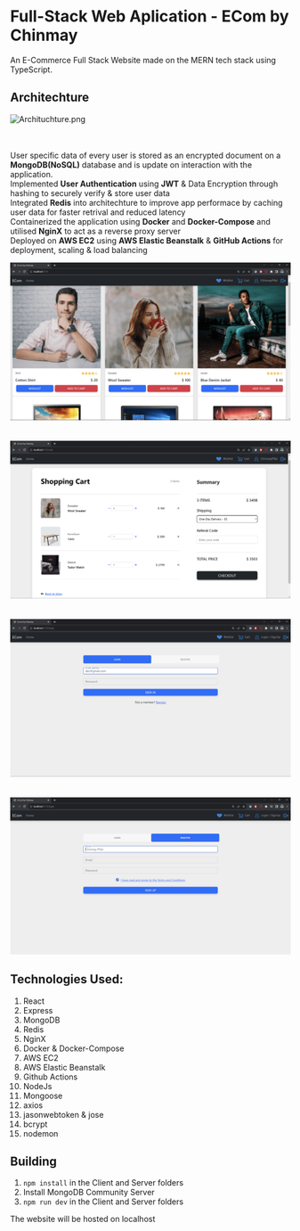 # Full-Stack Web Aplication - ECom by Chinmay
An E-Commerce Full Stack Website made on the MERN tech stack using TypeScript.

## Architechture
![Archituchture.png](./Images/Archituchture.jpg)
</br></br></br>

User specific data of every user is stored as an encrypted document on a **MongoDB(NoSQL)** database and is update on interaction with the application.
</br>
Implemented **User Authentication** using **JWT** & Data Encryption through hashing to securely verify & store user data
</br>
Integrated **Redis** into architechture to improve app performace by caching user data for faster retrival and reduced latency
</br>
Containerized the application using **Docker** and **Docker-Compose** and utilised **NginX** to act as a reverse proxy server
</br>
Deployed on **AWS EC2** using **AWS Elastic Beanstalk** & **GitHub Actions** for deployment, scaling & load balancing
</br>

![Homepage.jpg](./Images/Homepage.png)
</br></br></br>
![Cart.jpg](./Images/Cart.png)
</br></br></br>
![Login.jpg](./Images/Login.png)
</br></br></br>
![Register.jpg](./Images/Register.png)

## Technologies Used:
1. React
2. Express
3. MongoDB
4. Redis
5. NginX
6. Docker & Docker-Compose
7. AWS EC2
8. AWS Elastic Beanstalk
9. Github Actions
10. NodeJs
11. Mongoose
12. axios
13. jasonwebtoken & jose
14. bcrypt
15. nodemon

## Building
1. `npm install` in the Client and Server folders
2. Install MongoDB Community Server
3. `npm run dev` in the Client and Server folders

The website will be hosted on localhost
